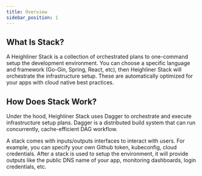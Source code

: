 ```yaml
---
title: Overview
sidebar_position: 1
---
```


## What Is Stack?

A Heighliner Stack is a collection of orchestrated plans to one-command setup the development environment.
You can choose a specific language and framework (Go-Gin, Spring, React, etc), then Heighliner Stack will orchestrate the infrastructure setup.
These are automatically optimized for your apps with cloud native best practices.

## How Does Stack Work?

Under the hood, Heighliner Stack uses Dagger to orchestrate and execute infrastructure setup plans. Dagger is a distributed build system that can run concurrently, cache-efficient DAG workflow.

A stack comes with inputs/outputs interfaces to interact with users. For example, you can specify your own Github token, kubeconfig, cloud credentials. After a stack is used to setup the environment, it will provide outputs like the public DNS name of your app, monitoring dashboards, login credentials, etc.
